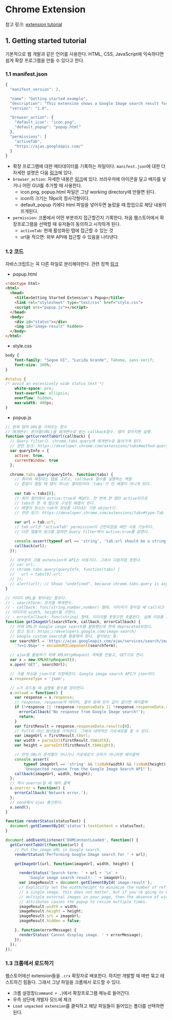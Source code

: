 # Chrome Extension

참고 링크: [extension tutorial](https://developer.chrome.com/extensions/getstarted)

## 1. Getting started tutorial

기본적으로 웹 개발과 같은 언어를 사용한다. HTML, CSS, JavaScript에 익숙하다면 쉽게 확장 프로그램을 만들 수 있다고 한다.

### 1.1 manifest.json

```js
{
  "manifest_version": 2,

  "name": "Getting started example",
  "description": "This extension shows a Google Image search result for the current page",
  "version": "1.0",

  "browser_action": {
    "default_icon": "icon.png",
    "default_popup": "popup.html"
  },
  "permissions": [
    "activeTab",
    "https://ajax.googleapis.com/"
  ]
}
```

- 확장 프로그램에 대한 메타데이터를 기록하는 파일이다. `manifest.json`에 대한 더 자세한 설명은 다음 [링크](https://developer.chrome.com/extensions/manifest)에 있다.
- `browser_action`: 자세한 내용은 [링크](https://developer.chrome.com/extensions/browserAction)에 있다. 브라우저에 아이콘을 달고 배지를 넣거나 어떤 GUI를 추가할 때 사용한다.
    + icon.png, popup.html 파일은 그냥 working directory에 만들면 된다.
    + icon의 크기는 19px의 정사각형이다.
    + default_popup 키에다 html 파일을 넣어두면 눌렀을 때 팝업으로 해당 내용이 뜨게된다.
- `permission`: 크롬에서 어떤 부분까지 접근할건지 기록한다. 처음 웹스토어에서 확장프로그램을 선택할 때 유저들이 동의하고 시작하게 된다.
    + `activeTab`: 현재 활성화된 탭에 접근할 수 있는 것
    + url을 적으면: 외부 API에 접근할 수 있음을 나타낸다.

### 1.2 코드

자바스크립트는 꼭 다른 파일로 분리해야한다. 관련 정책 [링크](https://developer.chrome.com/extensions/contentSecurityPolicy)

- popup.html

```html
<!doctype html>
<html>
  <head>
    <title>Getting Started Extension's Popup</title>
    <link rel="stylesheet" type="text/css" href="style.css">
    <script src="popup.js"></script>
  </head>
  <body>
    <div id="status"></div>
    <img id="image-result" hidden>
  </body>
</html>
```

- style.css

```css
body {
    font-family: "Segoe UI", "Lucida Grande", Tahoma, sans-serif;
    font-size: 100%;
}

#status {
/* avoid an excessively wide status text */
    white-space: pre;
    text-overflow: ellipsis;
    overflow: hidden;
    max-width: 400px;
}
```

- popup.js

```js
// 현재 탭의 URL을 가져오는 함수
// 매개변수: 문자열(URL)을 매개변수로 받는 callback함수. 탭이 찾아지면 실행.
function getCurrentTabUrl(callback) {
  // Query filter다. chrome.tabs.query에 매개변수로 들어가게 된다.
  // 관련 링크: https://developer.chrome.com/extensions/tabs#method-query
  var queryInfo = {
    active: true,
    currentWindow: true
  };

  chrome.tabs.query(queryInfo, function(tabs) {
    // 쿼리와 매칭되는 탭을 고르고, callback 함수를 실행하는 역할.
    // 팝업이 열릴 때 탭이 하나는 열려있어야 'tabs'가 빈 배열이 아니게 된다.
    
    var tab = tabs[0];
    // 쿼리 필터에서 active:true로 해놨다. 한 번에 한 탭만 active되므로
    // tabs은 한 개 탭으로 구성된 배열이 된다.
    // 배열의 원소는 tab의 정보를 나타내는 기본 object다.
    // 관련 링크: https://developer.chrome.com/extensions/tabs#type-Tab
    
    var url = tab.url;
    // tab.url은 "activeTab" permission이 선언되었을 때만 사용 가능하다.
    // 다른 탭들의 링크를 알려면 Query filter에서 active:true를 없앤다.

    console.assert(typeof url == 'string', 'tab.url should be a string');
    callback(url);
  });

  // 대부분의 크롬 extension의 API는 비동기다. 그래서 다음처럼 못한다.
  // var url;
  // chrome.tabs.query(queryInfo, function(tabs) {
  //   url = tabs[0].url;
  // });
  // alert(url); // Shows "undefined", because chrome.tabs.query is async.
}

// 이미지 URL을 찾아내는 함수다.
// - searchTerm: 문자열 매개변수.
// - callback: func(string,number,number) 형태. 이미지가 찾아질 때 call되고
// 이미지의 width, height를 구한다.
// - errorCallback: func(string) 형태. 이미지를 못찾으면 호출된다. 실패 이유를 문자열로 받는 함수다.
function getImageUrl(searchTerm, callback, errorCallback) {
  // 아래 URL은 Google image search를 활용했는데 현재 deprecated되었다.
  // 참고 링크: https://developers.google.com/image-search/
  // Google custom search를 활용해야 한다. 알아보는 중.
  var searchUrl = 'https://ajax.googleapis.com/ajax/services/search/images' +
    '?v=1.0&q=' + encodeURIComponent(searchTerm);

  // ajax를 활용하기 위해 XMLHttpRequest 객체를 만들고, GET으로 연다.
  var x = new XMLHttpRequest();
  x.open('GET', searchUrl);

  // 크롬 파싱을 json으로 지정해준다. Google image search API가 json이다.
  x.responseType = 'json';

  // x가 로드될 때 실행될 함수를 정의한다.
  x.onload = function() {
    var response = x.response;
    // response, response의 데이터, 결과 등에 모두 값이 없다면 에러콜백
    if (!response || !response.responseData || !response.responseData.results || response.responseData.results.length === 0) {
      errorCallback('No response from Google Image search!');
      return;
    }
    var firstResult = response.responseData.results[0];
    // full이 아닌 썸네일을 가져온다. 그래야 대략적인 가로세로를 알 수 있다.
    var imageUrl = firstResult.tbUrl;
    var width = parseInt(firstResult.tbWidth);
    var height = parseInt(firstResult.tbHeight);

    // 만약 URL이 문자열이 아니거나 가로세로가 숫자가 아니라면 에러콜백
    console.assert(
        typeof imageUrl == 'string' && !isNaN(width) && !isNaN(height),
        'Unexpected respose from the Google Image Search API!');
    callback(imageUrl, width, height);
  };
  // 역시 onerror일 때 에러 콜백
  x.onerror = function() {
    errorCallback('Network error.');
  };
  // send해서 ajax 통신한다.
  x.send();
}

function renderStatus(statusText) {
  document.getElementById('status').textContent = statusText;
}

document.addEventListener('DOMContentLoaded', function() {
  getCurrentTabUrl(function(url) {
    // Put the image URL in Google search.
    renderStatus('Performing Google Image search for ' + url);

    getImageUrl(url, function(imageUrl, width, height) {

      renderStatus('Search term: ' + url + '\n' +
          'Google image search result: ' + imageUrl);
      var imageResult = document.getElementById('image-result');
      // Explicitly set the width/height to minimize the number of reflows. For
      // a single image, this does not matter, but if you're going to embed
      // multiple external images in your page, then the absence of width/height
      // attributes causes the popup to resize multiple times.
      imageResult.width = width;
      imageResult.height = height;
      imageResult.src = imageUrl;
      imageResult.hidden = false;

    }, function(errorMessage) {
      renderStatus('Cannot display image. ' + errorMessage);
    });
  });
});
```

### 1.3 크롬에서 로드하기

웹스토어에선 extension들을 `.crx` 확장자로 배포한다. 하지만 개발할 때 매번 묶고 테스트하긴 힘들다. 그래서 그냥 파일을 크롬에서 로드할 수 있다.

- 크롬 설정창(`command + ,`)에서 확장프로그램 메뉴로 들어간다.
- 우측 상단에 개발자 모드에 체크
- `Load unpacked extension`를 클릭하고 해당 파일들이 들어있는 폴더를 선택하면 된다.
